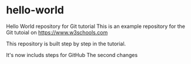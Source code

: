 # hello-world
Hello World repository for Git tutorial
This is an example repository for the Git tutoial on https://www.w3schools.com

This repository is built step by step in the tutorial.

It's now includs steps for GitHub
The second changes
